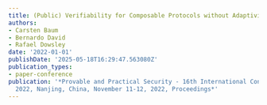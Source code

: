 ```yaml
---
title: (Public) Verifiability for Composable Protocols without Adaptivity or Zero-Knowledge
authors:
- Carsten Baum
- Bernardo David
- Rafael Dowsley
date: '2022-01-01'
publishDate: '2025-05-18T16:29:47.563080Z'
publication_types:
- paper-conference
publication: '*Provable and Practical Security - 16th International Conference, ProvSec
  2022, Nanjing, China, November 11-12, 2022, Proceedings*'
---
```

